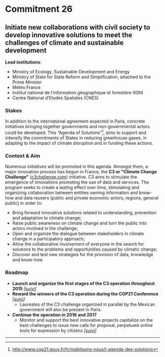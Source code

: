 # Commitment 26

## Initiate new collaborations with civil society to develop innovative solutions to meet the challenges of climate and sustainable development

**Lead institutions**:
- Ministry of Ecology, Sustainable Development and Energy
- Ministry of State for State Reform and Simplification, attached to the Prime Minister
- Météo France
- Institut national de l’information géographique et forestière (IGN)
- Centre National d’Etudes Spatiales (CNES)

### Stakes

In addition to the international agreement expected in Paris, concrete initiatives bringing together governments and non-governmental actors could be developed. This “Agenda of Solutions”[^1], aims to support and intensify the commitments of States in reducing greenhouse gases, in adapting to the impact of climate disruption and in funding these actions.

### Context & Aim

Numerous initiatives will be promoted in this agenda. Amongst them, a major innovation process has begun in France, the **C3 or "Climate Change Challenge"** ([c3challenge.com](http://c3challenge.com/)) initiative. C3 aims to stimulate the emergence of innovations promoting the use of data and services. The program seeks to create a lasting effect over time, stimulating and organizing collaboration between entities owning information and know-how and data reusers (public and private economic actors, regions, general public) in order to:

- Bring forward innovative solutions related to understanding, prevention and adaptation to climate change;
- Raise public awareness on climate change and turn the public into actors involved in the challenge;
- Open and organize the dialogue between stakeholders in climate change in a participatory approach;
- Allow the collaborative involvement of everyone in the search for solutions to the problems and opportunities caused by climatic change;
- Discover and test new strategies for the provision of data, knowledge and know-how

### Roadmap

- **Launch and organize the first stages of the C3 operation throughout 2015**
  _[[suivi](https://git.framasoft.org/etalab/suivi/issues/199)]_
- **Reward the winners of the C3 operation during the COP21 Conference**
  _[[suivi](https://git.framasoft.org/etalab/suivi/issues/200)]_
    - Laureates of the C3 challenge organized in parallel by the Mexican government will also be present in Paris
- **Continue the operation in 2016 and 2017**
    - Monitor and support the best innovative projects  capitalize on the best challenges to issue new calls for proposal, perpetuate online tools for expression by citizens
      _[[suivi](https://git.framasoft.org/etalab/suivi/issues/201)]_

----

[^1]: http://www.cop21.gouv.fr/fr/mobilisons-nous/l-agenda-des-solutions
